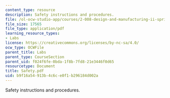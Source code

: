 ```yaml
---
content_type: resource
description: Safety instructions and procedures.
file: /ol-ocw-studio-app/courses/2-008-design-and-manufacturing-ii-spring-2003/b9f16a54913b4c6ce0f1b296184d002a_Safety.pdf
file_size: 17565
file_type: application/pdf
learning_resource_types:
- Labs
license: https://creativecommons.org/licenses/by-nc-sa/4.0/
ocw_type: OCWFile
parent_title: Labs
parent_type: CourseSection
parent_uid: f024f6fe-0bda-1f8b-7fd8-21e3446f0d65
resourcetype: Document
title: Safety.pdf
uid: b9f16a54-913b-4c6c-e0f1-b296184d002a
---
```

Safety instructions and procedures.